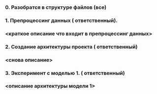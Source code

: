 ### 0. Разобратся в структуре файлов (все)
### 1. Препроцессинг данных (<username> ответственный).
### <краткое описание что входит в препроцессинг данных>
### 2. Создание архитектуры проекта (<username> ответственный)
### <снова описание>
### 3. Эксперимент с моделью 1. (<username> ответственный)
### <описание архитектуры модели 1>
